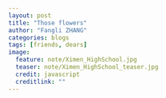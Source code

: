 ```yaml
---
layout: post
title: "Those flowers"
author: "Fangli ZHANG"
categories: blogs
tags: [friends, dears]
image:
  feature: note/Ximen_HighSchool.jpg
  teaser: note/Ximen_HighSchool_teaser.jpg
  credit: javascript
  creditlink: ""
---
```


<html>
    <head>
    <style>
        #chartdiv {
            width: 100%;
            height: 480px;
        }
        .map-marker {
            margin-left: -5px;
            margin-top: -5px;
        }
        .map-marker.map-clickable {
            cursor: pointer;
        }
        .pulse {
            width: 0px;
            height: 0px;
            border: 0px solid #f7f14c;
            -webkit-border-radius: 30px;
            -moz-border-radius: 30px;
            border-radius: 30px;
            background-color: #716f42;
            z-index: 10;
            position: absolute;
      }
      .map-marker .dot {
            border: 10px solid #FFFFFF;
            background: transparent;
            -webkit-border-radius: 100px;
            -moz-border-radius: 100px;
            border-radius: 100px;
            height: 40px;
            width: 40px;
            -webkit-animation: pulse 0.5s ease-out;
            -moz-animation: pulse 1s ease-out;
            animation: pulse 1.5s ease-out;
            -webkit-animation-iteration-count: infinite;
            -moz-animation-iteration-count: infinite;
            animation-iteration-count: infinite;
            position: absolute;
            top: -25px;
            left: -25px;
            z-index: 1;
            opacity: 0;
    }
    @-moz-keyframes pulse {
           0% {
              -moz-transform: scale(0);
              opacity: 0.0;
           }
           25% {
              -moz-transform: scale(0);
              opacity: 0.1;
           }
           50% {
              -moz-transform: scale(0.1);
              opacity: 0.3;
           }
           75% {
              -moz-transform: scale(0.5);
              opacity: 0.5;
           }
           100% {
              -moz-transform: scale(1);
              opacity: 0.0;
           }
    }
    @-webkit-keyframes "pulse" {
           0% {
              -webkit-transform: scale(0);
              opacity: 0.0;
           }
           25% {
              -webkit-transform: scale(0);
              opacity: 0.1;
           }
           50% {
              -webkit-transform: scale(0.1);
              opacity: 0.3;
           }
           75% {
              -webkit-transform: scale(0.5);
              opacity: 0.5;
           }
           100% {
              -webkit-transform: scale(1);
              opacity: 0.0;
           }
       }
    </style>
    </head>
    <body>
    <script src="https://www.amcharts.com/lib/3/ammap.js"></script>
    <script src="https://www.amcharts.com/lib/3/maps/js/worldLow.js"></script>
    <script src="https://www.amcharts.com/lib/3/themes/light.js"></script>
    <script>
    var targetSVG = "M9,0C4.029,0,0,4.029,0,9s4.029,9,9,9s9-4.029,9-9S13.971,0,9,0z M9,15.93 c-3.83,0-6.93-3.1-6.93-6.93S5.17,2.07,9,2.07s6.93,3.1,6.93,6.93S12.83,15.93,9,15.93 M12.5,9c0,1.933-1.567,3.5-3.5,3.5S5.5,10.933,5.5,9S7.067,5.5,9,5.5 S12.5,7.067,12.5,9z";

    <!-- var targetSVG = "{{site.baseurl}}/assets/svg/taxi.svg"; -->

    var map = AmCharts.makeChart( "chartdiv", {
        "type": "map",
        "theme": "light",
        "dragMap": true,
        "projection": "miller",
        "mouseWheelZoomEnabled": true,
        "showBalloonOnSelectedObject": true,
        "backgroundAlpha": 1,
        "backgroundColor": "#000",

        "dataProvider": {
            "mapURL": "/assets/map/chinaHigh.svg",

            "zoomLevel": 1,
            "zoomLatitude": 36.7,
            "zoomLongitude": 104.2,

            "lines": [
            { "latitudes": [ 30.341304, 39.9869171 ], "longitudes": [ 112.212773, 116.3036799 ], "title": "<b>北京 2</b><br/>唐顺峰<br/>郑觅觅"},
            { "latitudes": [ 30.341304, 31.8144125 ], "longitudes": [ 112.212773, 119.8045282 ], "title": "<b>常州 1</b><br/>江&#12288波"},
            { "latitudes": [ 30.341304, 30.6584534 ], "longitudes": [ 112.212773, 103.9354639 ], "title": "<b>成都 2</b><br/>张锦华<br/>肖&#12288云"},
            { "latitudes": [ 30.341304, 23.0088158 ], "longitudes": [ 112.212773, 113.0362683 ], "title": "<b>佛山 1</b><br/>韩君霞"},
            { "latitudes": [ 30.341304, 41.7549117 ], "longitudes": [ 112.212773, 85.57708750 ], "title": "<b>新疆 1</b><br/>朱&#12288雷"},
            { "latitudes": [ 30.341304, 26.8698524 ], "longitudes": [ 112.212773, 100.1568586 ], "title": "<b>丽江 1</b><br/>邓承锦"},
            { "latitudes": [ 30.341304, 22.8218028 ], "longitudes": [ 112.212773, 108.1459736 ], "title": "<b>南宁 1</b><br/>刘幸雨"},
            { "latitudes": [ 30.341304, 31.2240453 ], "longitudes": [ 112.212773, 121.1965745 ], "title": "<b>上海 5</b><br/>杜小云<br/>付&#12288庭<br/>李绪谋<br/>刘&#12288婷<br/>郑情欢"},
            { "latitudes": [ 30.341304, 22.5550996 ], "longitudes": [ 112.212773, 113.9137958 ], "title": "<b>深圳 4</b><br/>陈武妮<br/>黄&#12288强<br/>杨&#12288婷<br/>黎&#12288明", "color": "#FF0000"},
            { "latitudes": [ 30.341304, 31.3282721 ], "longitudes": [ 112.212773, 120.5042200 ], "title": "<b>苏州 1</b><br/>樊&#12288林"},
            { "latitudes": [ 30.341304, 30.3413040 ], "longitudes": [ 112.212773, 112.2127730 ], "title": "<b>天津 2</b><br/>蔡颖颖<br/>朱&#12288丽"},
            { "latitudes": [ 30.341304, 30.5543558 ], "longitudes": [ 112.212773, 114.2882620 ], "title": "<b>武汉 14</b><br/>曹&#12288盼&#12288陈良虎&#12288陈珊珊<br/>陈书娟&#12288胡&#12288强&#12288胡枭雄<br/>孔&#12288陶&#12288刘&#12288欢&#12288刘&#12288洋<br/>倪菲菲&#12288单&#12288为&#12288肖&#12288敏<br/>熊&#12288骁&#12288赵&#12288磊&#12288袁&#12288凯"},
            { "latitudes": [ 30.341304, 30.5345180 ], "longitudes": [ 112.212773, 114.0285070 ], "title": "<b>蔡甸 1</b><br/>张方利"},
            { "latitudes": [ 30.341304, 30.7044673 ], "longitudes": [ 112.212773, 111.2269575 ], "title": "<b>宜昌 2</b><br/>杨&#12288俭<br/>朱&#12288辉"},
            { "latitudes": [ 30.341304, 28.1760581 ], "longitudes": [ 112.212773, 112.8845146 ], "title": "<b>长沙 1</b><br/>陈东旭"},
            { "latitudes": [ 30.341304, 29.5548391 ], "longitudes": [ 112.212773, 106.4084712 ], "title": "<b>重庆 2</b><br/>方&#12288多<br/>喻&#12288辉"},
            { "latitudes": [ 30.341304, 34.7425316 ], "longitudes": [ 112.212773, 113.5230954 ], "title": "<b>郑州 1</b><br/>雷盼盼"},
            { "latitudes": [ 30.341304, 22.7789936 ], "longitudes": [ 112.212773, 115.3473468 ], "title": "<b>汕尾 1</b><br/>胡玲玲"},
            { "latitudes": [ 30.341304, 23.1253503 ], "longitudes": [ 112.212773, 112.9476635 ], "title": "<b>广州 1</b><br/>刘&#12288畅"},
            { "latitudes": [ 30.341304, 36.1587746 ], "longitudes": [ 112.212773, 117.0661911 ], "title": "<b>泰安 1</b><br/>刘迪亚"},
            { "latitudes": [ 30.341304, 26.2399582 ], "longitudes": [ 112.212773, 105.9057994 ], "title": "<b>贵州 1</b><br/>刘柱柱"},
            { "latitudes": [ 30.341304, 25.2876933 ], "longitudes": [ 112.212773, 110.2213651 ], "title": "<b>桂林 1</b><br/>黄&#12288娟"},
            { "latitudes": [ 30.341304, 52.5407198 ], "longitudes": [ 112.212773, 77.87006760 ], "title": "<b>丹麦 1</b><br/>张玉骢"},
            ],

            "images": [
            {"type": "circle", "title": "<b>北京 2</b><br/>唐顺峰<br/>郑觅觅", "latitude": 39.9869171, "longitude": 116.3036799, "scale": 0.4},
            {"type": "circle", "title": "<b>常州 1</b><br/>江&#12288波", "latitude": 31.8144125, "longitude": 119.8045282, "scale": 0.4},
            {"type": "circle", "title": "<b>成都 2</b><br/>张锦华<br/>肖&#12288云", "latitude": 30.6584534, "longitude": 103.9354639, "scale": 0.4},
            {"type": "circle", "title": "<b>佛山 1</b><br/>韩君霞", "latitude": 23.0088158, "longitude": 113.0362683, "scale": 0.4},
            {"svgPath": targetSVG, "title": "<b>荆州 20</b><br/>艾晓莹&#12288蔡&#12288蓉&#12288代元锋<br/>方敏敏&#12288李铃志&#12288梁&#12288鑫<br/>刘&#12288林&#12288彭圣唯&#12288孙&#12288明<br/>卫小龙&#12288谢楷模&#12288熊小伟<br/>许利刚&#12288张&#12288舒&#12288朱继平<br/>何&#12288力&#12288卢玉婵&#12288朱龙亚<br/>代&#12288伟&#12288袁燃然&#12288&#12288&#12288&#12288", "latitude": 30.341304, "longitude": 112.212773, "scale": 0.8},
            {"type": "circle", "title": "<b>新疆 1</b><br/>朱&#12288雷", "latitude": 41.7549117, "longitude": 85.5770875, "scale": 0.4},
            {"type": "circle", "title": "<b>丽江 1</b><br/>邓承锦", "latitude": 26.8698524, "longitude": 100.1568586, "scale": 0.4},
            {"type": "circle", "title": "<b>南宁 1</b><br/>刘幸雨", "latitude": 22.8218028, "longitude": 108.1459736, "scale": 0.4},
            {"type": "circle", "title": "<b>上海 5</b><br/>杜小云<br/>付&#12288庭<br/>李绪谋<br/>刘&#12288婷<br/>郑情欢", "latitude": 31.2240453, "longitude": 121.1965745, "scale": 0.4},
            {"type": "circle", "title": "<b>深圳 4</b><br/>陈武妮<br/>黄&#12288强<br/>杨&#12288婷<br/>黎&#12288明", "latitude": 22.5550996, "longitude": 113.9137958, "scale": 0.4},
            {"type": "circle", "title": "<b>苏州 1</b><br/>樊&#12288林", "latitude": 31.3282721, "longitude": 120.50422, "scale": 0.4},
            {"type": "circle", "title": "<b>天津 2</b><br/>蔡颖颖<br/>朱&#12288丽", "latitude": 30.341304, "longitude": 112.212773, "scale": 0.4},
            {"type": "circle", "title": "<b>武汉 15</b><br/>曹&#12288盼&#12288陈良虎&#12288陈珊珊<br/>陈书娟&#12288胡&#12288强&#12288胡枭雄<br/>孔&#12288陶&#12288刘&#12288欢&#12288刘&#12288洋<br/>倪菲菲&#12288单&#12288为&#12288肖&#12288敏<br/>熊&#12288骁&#12288赵&#12288磊&#12288袁&#12288凯", "latitude": 30.5543558, "longitude": 114.288262, "scale": 0.4},
            {"type": "circle", "title": "<b>蔡甸 1</b><br/>张方利", "latitude": 30.534518, "longitude": 114.028507, "scale": 0.4},
            {"type": "circle", "title": "<b>宜昌 2</b><br/>杨&#12288俭<br/>朱&#12288辉", "latitude": 30.7044673, "longitude": 111.2269575, "scale": 0.4},
            {"type": "circle", "title": "<b>长沙 1</b><br/>陈东旭", "latitude": 28.1760581, "longitude": 112.8845146, "scale": 0.4},
            {"type": "circle", "title": "<b>重庆 2</b><br/>方&#12288多<br/>喻&#12288辉", "latitude": 29.5548391, "longitude": 106.4084712, "scale": 0.4},
            {"type": "circle", "title": "<b>郑州 1</b><br/>雷盼盼", "latitude": 34.7425316, "longitude": 113.5230954, "scale": 0.4},
            {"type": "circle", "title": "<b>汕尾 1</b><br/>胡玲玲", "latitude": 22.7789936, "longitude": 115.3473468, "scale": 0.4},
            {"type": "circle", "title": "<b>广州 1</b><br/>刘&#12288畅", "latitude": 23.1253503, "longitude": 112.9476635, "scale": 0.4},
            {"type": "circle", "title": "<b>泰安 1</b><br/>刘迪亚", "latitude": 36.1587746, "longitude": 117.0661911, "scale": 0.4},
            {"type": "circle", "title": "<b>贵州 1</b><br/>刘柱柱", "latitude": 26.2399582, "longitude": 105.9057994, "scale": 0.4},
            {"type": "circle", "title": "<b>桂林 1</b><br/>黄&#12288娟", "latitude": 25.2876933, "longitude": 110.2213651, "scale": 0.4},
            {"type": "circle", "title": "<b>丹麦 1</b><br/>张玉骢", "latitude": 52.5407198, "longitude": 77.8700676, "scale": 0.4},
            ]
        },

            "areasSettings": {
                "color": "#FFCC00",
                "outlineThickness": 0.5,
                "unlistedAreasColor": "#FFFFFF",
                "unlistedAreasAlpha": 0.6
            },

            "imagesSettings": {
              "color": "#FF0000",
              "rollOverColor": "#FFFF00",
              "selectedColor": "#000000"
            },

            "linesSettings": {
              "arc": -0.75,
              "arrow": "middle",
              "color": "#FFFF00",
              "alpha": 1,
              "arrowAlpha": 1,
              "arrowSize": 3,
              "thickness": 1
            },

            "balloon": {
                "drop": false,
                "fixedPosition": false
            },

            "zoomControl": {
              "homeButtonEnabled": false,
              "zoomControlEnabled": false,
              "buttonSize": 10,
              "gridHeight": 0,
              "draggerAlpha": 0,
              "gridAlpha": 0
            },

            "backgroundZoomsToTop": true,
            "linesAboveImages": false,

           "export": {
             "enabled": false
           }
    } );

    map.addListener( "positionChanged", updateCustomMarkers );

    function updateCustomMarkers( event ) {
      var map = event.chart;

      for ( var x in map.dataProvider.images ) {
        var image = map.dataProvider.images[ x ];
        if (x == 4) {
            if ( 'undefined' == typeof image.externalElement )
            image.externalElement = createCustomMarker( image );
            var xy = map.coordinatesToStageXY( image.longitude, image.latitude );
            image.externalElement.style.top = xy.y + 'px';
            image.externalElement.style.left = xy.x + 'px';
        } else {
            if ( 'undefined' == typeof image.externalElement )
            image.externalElement = createCustomMarker( image );
            var xy = map.coordinatesToStageXY( image.longitude, image.latitude );
            image.externalElement.style.top = xy.y + 'px';
            image.externalElement.style.left = xy.x + 'px';
        }
      }
    }

    function createCustomMarker( image ) {
      var holder = document.createElement( 'div' );
      holder.className = 'map-marker';
      holder.title = image.title;
      holder.style.position = 'absolute';

      if ( undefined != image.url ) {
        holder.onclick = function() {
          window.location.href = image.url;
        };
        holder.className += ' map-clickable';
      }

      var dot = document.createElement( 'div' );
      dot.className = 'dot';
      holder.appendChild( dot );

      var pulse = document.createElement( 'div' );
      pulse.className = 'pulse';
      holder.appendChild( pulse );

      image.chart.chartDiv.appendChild( holder );

      return holder;
    }


    </script>
    </body>
    <div id="chartdiv"></div>
</html>

